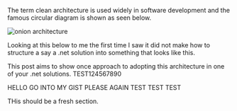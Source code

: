 The term clean architecture is used widely in 
software development and the famous circular diagram is shown as seen below.

![onion architecture](https://dz2cdn1.dzone.com/storage/temp/4436217-kolka.png)

Looking at this below to me the first time I saw it did not make how to structure a say a .net solution 
into something that looks like this.

This post aims to show once approach to adopting this architecture in one of your .net solutions.
TEST124567890


HELLO GO INTO MY GIST
PLEASE
AGAIN
TEST
TEST
TEST


THis should be a fresh section.

